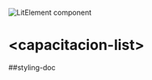![LitElement component](https://img.shields.io/badge/litElement-component-blue.svg)

# \<capacitacion-list>

##styling-doc
